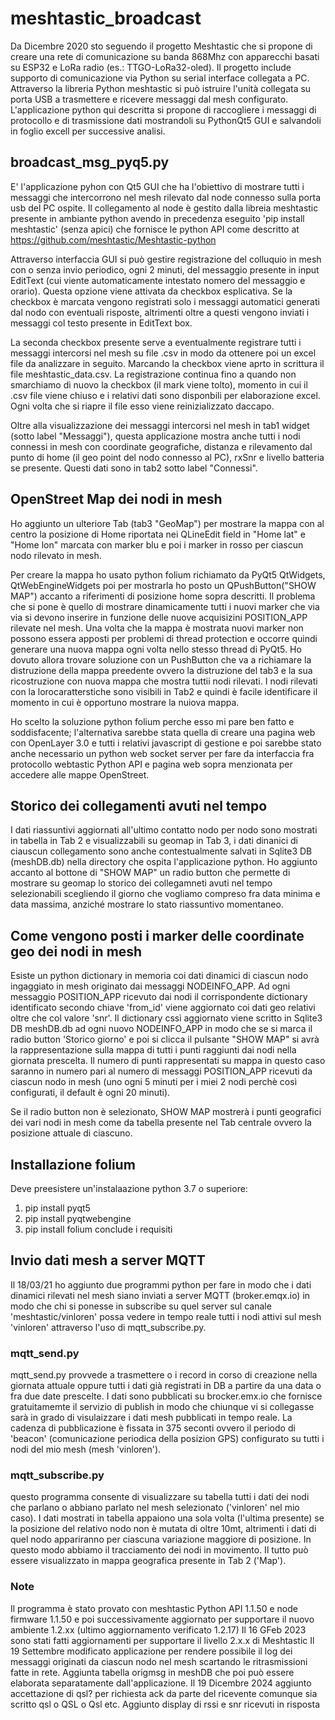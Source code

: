# meshtastic_broadcast
Da Dicembre 2020  sto seguendo il progetto Meshtastic che si propone di creare una rete di comunicazione su banda 868Mhz con apparecchi basati su ESP32 e LoRa radio (es.: TTGO-LoRa32-oled). Il progetto include supporto di comunicazione via Python su serial interface collegata a PC. Attraverso la libreria Python meshtastic si può istruire l'unità collegata su porta USB a trasmettere e ricevere messaggi dal mesh configurato. L'applicazione python qui descritta si propone di raccogliere i messaggi di protocollo e di trasmissione dati mostrandoli su PythonQt5 GUI e salvandoli in foglio excell per successive analisi.

## broadcast_msg_pyq5.py
E' l'applicazione pyhon con Qt5 GUI che ha l'obiettivo di mostrare tutti i messaggi che intercorrono nel mesh rilevato dal node connesso sulla porta usb del PC ospite. Il collegamento al node è gestito dalla libreia meshtastic presente in ambiante python avendo in precedenza eseguito 'pip install meshtastic' (senza apici) che fornisce le python API come descritto at https://github.com/meshtastic/Meshtastic-python

Attraverso interfaccia GUI si può gestire registrazione del colluquio in mesh con o senza invio periodico, ogni 2 minuti, del messaggio presente in input EditText (cui viente automaticamente intestato nomero del messaggio e orario). Questa opzione viene attivata da checkbox esplicativa. Se la checkbox è marcata vengono registrati solo i messaggi automatici generati dal nodo con eventuali risposte, altrimenti oltre a questi vengono inviati i messaggi col testo presente in EditText box.

La seconda checkbox presente serve a eventualmente registrare tutti i messaggi intercorsi nel mesh su file .csv in modo da ottenere poi un excel file da analizzare in seguito. Marcando la checkbox viene aprto in scrittura il file meshtastic_data.csv. La registrazione continua fino a quando non smarchiamo di nuovo la checkbox (il mark viene tolto), momento in cui il .csv file viene chiuso e i relativi dati sono disponbili per elaborazione excel. Ogni volta che si riapre il file esso viene reinizializzato daccapo.

Oltre alla visualizzazione dei messaggi intercorsi nel mesh in tab1 widget (sotto label "Messaggi"), questa applicazione mostra anche tutti i nodi connessi in mesh con coordinate geografiche, distanza e rilevamento dal punto di home (il geo point del nodo connesso al PC), rxSnr e livello batteria se presente. Questi dati sono in tab2 sotto label "Connessi".


## OpenStreet Map dei nodi in mesh
Ho aggiunto un ulteriore Tab (tab3 "GeoMap") per mostrare la mappa con al centro la posizione di Home riportata nei QLineEdit field in "Home lat" e "Home lon" marcata con marker blu e poi i marker in rosso per ciascun nodo rilevato in mesh.

Per creare la mappa ho usato python folium richiamato da PyQt5 QtWidgets, QtWebEngineWidgets poi per mostrarla ho posto un QPushButton("SHOW MAP") accanto a riferimenti di posizione home sopra descritti. Il problema che si pone è quello di mostrare dinamicamente tutti i nuovi marker che via via si devono inserire in funzione delle nuove acquisizini POSITION_APP rilevate nel mesh. Una volta che la mappa è mostrata nuovi marker non possono essera apposti per problemi di thread protection e occorre quindi generare una nuova mappa ogni volta nello stesso thread di PyQt5. Ho dovuto allora trovare soluzione con un PushButton che va a richiamare la distruzione della mappa preedente ovvero la distruzione del tab3 e la sua ricostruzione con nuova mappa che mostra tuttii nodi rilevati. I nodi rilevati con la lorocaratterstiche sono visibili in Tab2 e quindi è facile identificare il momento in cui è opportuno mostrare la nuiova mappa.

Ho scelto la soluzione python folium perche esso mi pare ben fatto e soddisfacente; l'alternativa sarebbe stata quella di creare una pagina web con OpenLayer 3.0 e tutti i relativi javascript di gestione  e poi sarebbe stato anche necessario un python web socket server per fare da interfaccia fra protocollo webtastic Python API e pagina web sopra menzionata per accedere alle mappe OpenStreet.  


## Storico dei collegamenti avuti nel tempo
I dati riassuntivi aggiornati all'ultimo contatto nodo per nodo sono mostrati in tabella in Tab 2 e visualizzabili su geomap in Tab 3, i dati dinanici di ciauscun collegamento sono anche contestualmente salvati in Sqlite3 DB (meshDB.db) nella directory che ospita l'applicazione python. Ho aggiunto accanto al bottone di "SHOW MAP" un radio button che permette di mostrare su geomap lo storico dei collegamneti avuti nel tempo selezionabili scegliendo il giorno che vogliamo compreso fra data minima e data massima, anziché mostrare lo stato riassuntivo momentaneo.


## Come vengono posti i marker delle coordinate geo dei nodi in mesh
Esiste un python dictionary in memoria coi dati dinamici di ciascun nodo ingaggiato in mesh originato dai messaggi NODEINFO_APP. Ad ogni messaggio POSITION_APP ricevuto dai nodi il corrispondente dictionary identificato secondo chiave 'from_id' viene aggiornato coi dati geo relativi oltre che col valore 'snr'. Il dictionary cssì aggiornato viene scritto in Sqlite3 DB meshDB.db ad ogni nuovo NODEINFO_APP in modo che se si marca il radio button 'Storico giorno' e poi si clicca il pulsante "SHOW MAP" si avrà la rappresentazione sulla mappa di tutti i punti raggiunti dai nodi nella giornata prescelta. Il numero di punti rappresentati su mappa in questo caso saranno in numero pari al numero di messaggi POSITION_APP ricevuti da ciascun nodo in mesh (uno ogni 5 minuti per i miei 2 nodi perchè così configurati, il default è ogni 20 minuti).

Se il radio button non è selezionato, SHOW MAP mostrerà i punti geografici dei vari nodi in mesh come da tabella presente nel Tab centrale ovvero la posizione attuale di ciascuno.



## Installazione folium
Deve preesistere un'instalaazione python 3.7 o superiore:
1) pip install pyqt5
2) pip install pyqtwebengine
3) pip install folium conclude i requisiti


## Invio dati mesh a server MQTT
Il 18/03/21 ho aggiunto due programmi python per fare in modo che i dati dinamici rilevati nel mesh siano inviati a server MQTT (broker.emqx.io) in modo che chi si ponesse in subscribe su quel server sul canale 'meshtastic/vinloren' possa vedere in tempo reale tutti i nodi attivi sul mesh 'vinloren' attraverso l'uso di mqtt_subscribe.py. 

### mqtt_send.py
mqtt_send.py provvede a trasmettere o i record in corso di creazione nella giornata attuale oppure tutti i dati già registrati in DB a partire da una data o fra due date prescelte. I dati sono pubblicati su brocker.emx.io che fornisce gratuitamemte il servizio di publish in modo che chiunque vi si collegasse sarà in grado di visulaizzare i dati mesh pubblicati in tempo reale. La cadenza di pubblicazione è fissata in 375 seconti ovvero il periodo di 'beacon' (comunicazione periodica della posizion GPS) configurato su tutti i nodi del mio mesh (mesh 'vinloren').

### mqtt_subscribe.py
questo programma consente di visualizzare su tabella tutti i dati dei nodi che parlano o abbiano parlato nel mesh selezionato ('vinloren' nel mio caso).
I dati mostrati in tabella appaiono una sola volta (l'ultima presente) se la posizione del relativo nodo non è mutata di oltre 10mt, altrimenti i dati di quel nodo appariranno per ciascuna variazione maggiore di posizione. In questo modo abbiamo il tracciamento dei nodi in movimento. Il tutto può essere visualizzato in mappa geografica presente in Tab 2 ('Map').


### Note
Il programma è stato provato con meshtastic Python API 1.1.50 e node firmware 1.1.50 e poi successivamente aggiornato per supportare il nuovo ambiente 1.2.xx (ultimo aggiornamento verificato 1.2.17)
Il 16 GFeb 2023 sono stati fatti aggiornamenti per supportare il livello 2.x.x di Meshtastic
Il 19 Settembre modificato applicazione per rendere possibile il log dei messaggi originati da ciascun nodo nel mesh scartando le ritrasmissioni fatte in rete. Aggiunta tabella origmsg in meshDB che poi può essere elaborata separatamente dall'applicazione.
Il 19 Dicembre 2024 aggiunto accettazione di qsl? per richiesta ack da parte del ricevente comunque sia scritto qsl o QSL o Qsl etc. Aggiunto display di rssi e snr 
ricevuti in risposta